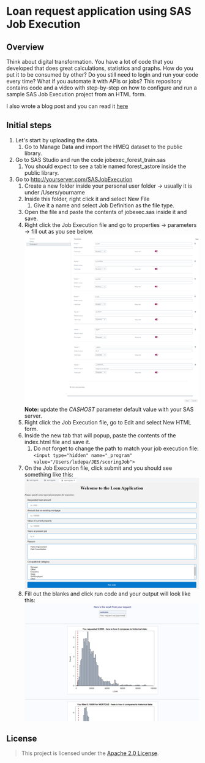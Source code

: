 # Loan request application using SAS Job Execution

## Overview

Think about digital transformation. You have a lot of code that you developed that does great calculations, statistics and graphs. How do you put it to be consumed by other? Do you still need to login and run your code every time? 
What if you automate it with APIs or jobs? This repository contains code and a video with step-by-step on how to configure and run a sample SAS Job Execution project from an HTML form.

I also wrote a blog post and you can read it [here](https://communities.sas.com/t5/SAS-Communities-Library/SAS-Job-Execution-a-loan-application/ta-p/667802)

## Initial steps

1. Let's start by uploading the data. <br/>
    1. Go to Manage Data and import the HMEQ dataset to the public library.<br/>
2. Go to SAS Studio and run the code jobexec_forest_train.sas <br/>
    1. You should expect to see a table named forest_astore inside the public library. <br/>
3. Go to http://yourserver.com/SASJobExecution <br/>
    1. Create a new folder inside your personal user folder -> usually it is under /Users/yourname <br/>
    2. Inside this folder, right click it and select New File <br/>
        1. Give it a name and select Job Definition as the file type. <br/>
    3. Open the file and paste the contents of jobexec.sas inside it and save. <br/>
    4. Right click the Job Execution file and go to properties -> parameters -> fill out as you see below. <br/>
        ![Parameters](img/parameters.png)
        **Note:** update the _CASHOST_ parameter default value with your SAS server. 
    5. Right click the Job Execution file, go to Edit and select New HTML form. <br/>
    6. Inside the new tab that will popup, paste the contents of the index.html file and save it. <br/>
        1. Do not forget to change the path to match your job execution file: <br/>
        `<input type="hidden" name="_program" value="/Users/ludepa/JES/scoringJob">`
    7. On the Job Execution file, click submit and you should see something like this: <br/>
        ![HTML Form](img/jobexec_form.PNG)
    8. Fill out the blanks and click run code and your output will look like this: <br/>
        ![HTML Form](img/jobexec_output.PNG)

## License

> This project is licensed under the [Apache 2.0 License](LICENSE).
